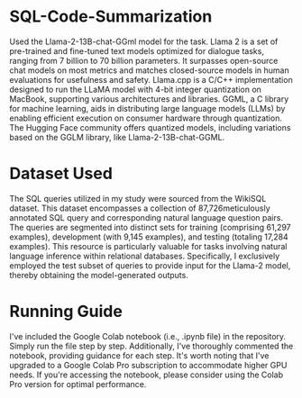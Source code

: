 # SQL-Code-Summarization
Used the Llama-2-13B-chat-GGml model for the task.
Llama 2 is a set of pre-trained and fine-tuned text models optimized for dialogue tasks, ranging from 7 billion to 70 billion parameters. It surpasses open-source chat models on most metrics and matches closed-source models in human evaluations for usefulness and safety. Llama.cpp is a C/C++ implementation designed to run the LLaMA model with 4-bit integer quantization on MacBook, supporting various architectures and libraries. GGML, a C library for machine learning, aids in distributing large language models (LLMs) by enabling efficient execution on consumer hardware through quantization. The Hugging Face community offers quantized models, including variations based on the GGLM library, like Llama-2-13B-chat-GGML.
# Dataset Used
The SQL queries utilized in my study were sourced from the WikiSQL dataset. This dataset encompasses a collection of 87,726meticulously annotated SQL query and corresponding natural language question pairs. The queries are segmented into distinct sets for training (comprising 61,297 examples), development (with 9,145 examples), and testing (totaling 17,284 examples). This resource is particularly valuable for tasks involving natural language inference within relational databases. Specifically, I exclusively employed the test subset of queries to provide input for the Llama-2 model, thereby obtaining the model-generated outputs.
# Running Guide
I've included the Google Colab notebook (i.e., .ipynb file) in the repository. Simply run the file step by step. Additionally, I've thoroughly commented the notebook, providing guidance for each step. It's worth noting that I've upgraded to a Google Colab Pro subscription to accommodate higher GPU needs. If you're accessing the notebook, please consider using the Colab Pro version for optimal performance.
